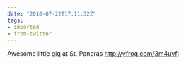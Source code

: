 ```yaml
---
date: "2010-07-22T17:11:32Z"
tags:
- imported
- from-twitter
---
```

Awesome little gig at St. Pancras  http://yfrog.com/3m4uvfj
